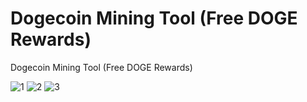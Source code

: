 # Dogecoin Mining Tool (Free DOGE Rewards)
Dogecoin Mining Tool (Free DOGE Rewards)

<img src="https://i.ibb.co/yYCW61T/1.png" alt="1" border="0">
<img src="https://i.ibb.co/Ryg4ryV/2.png" alt="2" border="0">
<img src="https://i.ibb.co/3pgn7GW/3.png" alt="3" border="0">
